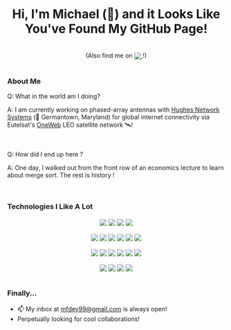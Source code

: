 <h1 align="center"> Hi, I'm Michael (👋) and it Looks Like You've Found My GitHub Page! </h1>

<br>

<div align="center"> <!-- start links block -->
	(Also find me on
  	<a href="https://www.linkedin.com/in/michael-franceski-170950190/">
		  <img align="center" src="https://img.shields.io/badge/-LinkedIn-0A66C2?logo=linkedin&logoColor=white" />
	  </a>
	!)
  	<!-- <a href="mfdev99@gmail.com"> (may reintroduce if I find an icon I like)
		  <img align="center" src="https://img.shields.io/badge/Gmail-D14836?style=for-the-badge&logo=gmail&logoColor=white" />
	  </a> -->
</div> <!-- end links block -->

<br>

### About Me

<div> <!-- start about me block -->

  <div>
    <p>Q: What in the world am I doing?</p>
    <p>A: I am currently working on phased-array antennas with <a href="https://www.hughes.com/">Hughes Network Systems</a> (📍 Germantown, Maryland) for global internet connectivity via Eutelsat's <a href="https://oneweb.net/our-network/experience-oneweb">OneWeb</a> LEO satellite network 🛰️! </p>
  </div>

  <br>

  <div>
    <p>Q: How did I end up here ?</p>
    <p>A: One day, I walked out from the front row of an economics lecture to learn about merge sort. The rest is history !</p>
  </div>
  
</div> <!-- end about me block -->

<br>

### Technologies I Like A Lot
<div align="center"> <!-- start techs I've used block -->

  <div> <!-- start misc block -->
    <span>
      <img align="center" src="https://img.shields.io/badge/Linux-FCC624?style=for-the-badge&logo=linux&logoColor=black" />
    </span>
    <span>
      <img align="center" src="https://img.shields.io/badge/GitHub-100000?style=for-the-badge&logo=github&logoColor=white" />
    </span>
    <span>
      <img align="center" src="https://img.shields.io/badge/GitLab-330F63?style=for-the-badge&logo=gitlab&logoColor=white" />
    </span>
    <span>
      <img align="center" src="https://img.shields.io/badge/Amazon_AWS-232F3E?style=for-the-badge&logo=amazon-aws&logoColor=white" />
    </span>
  </div> <!-- end misc block --> 

  <br>
  
  <div> <!-- start "languages" block (in quotes because are HTML/CSS REALLY languages ? -->
    <span>
      <img align="center" src="https://img.shields.io/badge/C%2B%2B-00599C?style=for-the-badge&logo=c%2B%2B&logoColor=white" />
    </span>
    <span>
      <img align="center" src="https://img.shields.io/badge/TypeScript-007ACC?style=for-the-badge&logo=typescript&logoColor=white" />
    </span>
    <span>
      <img align="center" src="https://img.shields.io/badge/HTML5-E34F26?style=for-the-badge&logo=html5&logoColor=white" />
    </span>  
    <span>
      <img align="center" src="https://img.shields.io/badge/CSS3-1572B6?style=for-the-badge&logo=css3&logoColor=white" />
    </span>
    <span>
      <img align="center" src="https://img.shields.io/badge/Java-ED8B00?style=for-the-badge&logo=openjdk&logoColor=white" />
    </span>
    <span>
      <img align="center" src="https://img.shields.io/badge/Python-3776AB?style=for-the-badge&logo=python&logoColor=white" />
    </span>
  </div> <!-- end "languages" block -->
  
  <br>

  <div> <!-- start frameworks block -->
    <span>
      <img align="center" src="https://img.shields.io/badge/Node.js-43853D?style=for-the-badge&logo=node.js&logoColor=white" />
    </span>
    <span>
      <img align="center" src="https://img.shields.io/badge/Express.js-404D59?style=for-the-badge" />
    </span>
    <span>
      <img align="center" src="https://img.shields.io/badge/Svelte-4A4A55?style=for-the-badge&logo=svelte&logoColor=FF3E00" />
    </span>
    <span>
      <img align="center" src="https://img.shields.io/badge/React-20232A?style=for-the-badge&logo=react&logoColor=61DAFB" />
    </span>
    <span>
      <img align="center" src="https://img.shields.io/badge/Bootstrap-563D7C?style=for-the-badge&logo=bootstrap&logoColor=white" />
    </span>
    <span>
      <img align="center" src="https://img.shields.io/badge/Spring-6DB33F?style=for-the-badge&logo=spring&logoColor=white" />
    </span>
  </div> <!-- end frameworks block -->

  <br>

  <div> <!-- start DBs block -->
    <span>
      <img align="center" src="https://img.shields.io/badge/MariaDB-003545?style=for-the-badge&logo=mariadb&logoColor=white" />
    </span>
    <span>
      <img align="center" src="https://img.shields.io/badge/MySQL-00000F?style=for-the-badge&logo=mysql&logoColor=white" />
    </span>
    <span>
      <img align="center" src="https://img.shields.io/badge/MongoDB-4EA94B?style=for-the-badge&logo=mongodb&logoColor=white" />
    </span>
    <span>
      <img align="center" src="https://img.shields.io/badge/redis-%23DD0031.svg?&style=for-the-badge&logo=redis&logoColor=white" />
    </span>
  </div> <!-- end DBs block -->
  
</div> <!-- end techs I've used block -->

<br>

### Finally...
- 📫 My inbox at mfdev99@gmail.com is always open!
- Perpetually looking for cool collaborations!
